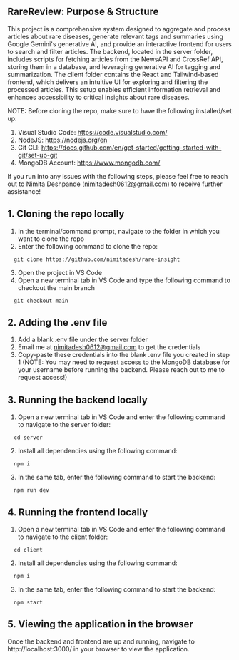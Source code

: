 ## RareReview: Purpose & Structure
This project is a comprehensive system designed to aggregate and process articles about rare diseases, generate relevant tags and summaries using Google Gemini's generative AI, and provide an interactive frontend for users to search and filter articles. The backend, located in the server folder, includes scripts for fetching articles from the NewsAPI and CrossRef API, storing them in a database, and leveraging generative AI for tagging and summarization. The client folder contains the React and Tailwind-based frontend, which delivers an intuitive UI for exploring and filtering the processed articles. This setup enables efficient information retrieval and enhances accessibility to critical insights about rare diseases.

NOTE: Before cloning the repo, make sure to have the following installed/set up:

1. Visual Studio Code: https://code.visualstudio.com/
2. NodeJS: https://nodejs.org/en
3. Git CLI: https://docs.github.com/en/get-started/getting-started-with-git/set-up-git
4. MongoDB Account: https://www.mongodb.com/

If you run into any issues with the following steps, please feel free to reach out to Nimita Deshpande (nimitadesh0612@gmail.com) to receive further assistance!

## 1. Cloning the repo locally

1. In the terminal/command prompt, navigate to the folder in which you want to clone the repo
2. Enter the following command to clone the repo:

```
  git clone https://github.com/nimitadesh/rare-insight
```

3. Open the project in VS Code
4. Open a new terminal tab in VS Code and type the following command to checkout the main branch

```
  git checkout main
```

## 2. Adding the .env file

1. Add a blank .env file under the server folder
2. Email me at nimitadesh0612@gmail.com to get the credentials
3. Copy-paste these credentials into the blank .env file you created in step 1 (NOTE: You may need to request access to the MongoDB database for your username before running the backend. Please reach out to me to request access!)

## 3. Running the backend locally

1. Open a new terminal tab in VS Code and enter the following command to navigate to the server folder:

```
  cd server
```

2. Install all dependencies using the following command:

```
  npm i
```

3. In the same tab, enter the following command to start the backend:

```
  npm run dev
```

## 4. Running the frontend locally

1. Open a new terminal tab in VS Code and enter the following command to navigate to the client folder:

```
  cd client
```

2. Install all dependencies using the following command:

```
  npm i
```

3. In the same tab, enter the following command to start the backend:

```
  npm start
```

## 5. Viewing the application in the browser

Once the backend and frontend are up and running, navigate to http://localhost:3000/ in your browser to view the application.

